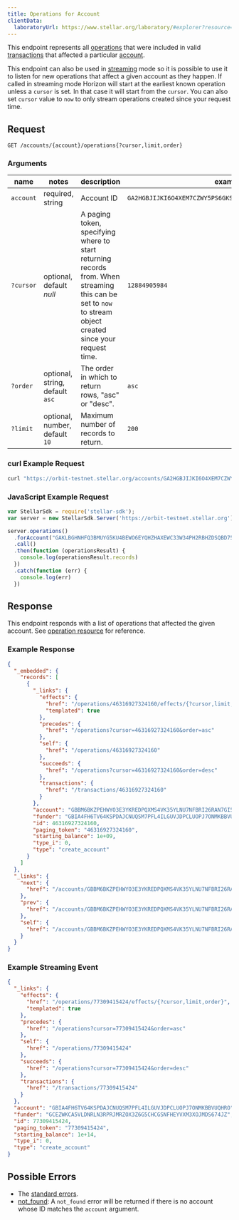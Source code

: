 ```yaml
---
title: Operations for Account
clientData:
  laboratoryUrl: https://www.stellar.org/laboratory/#explorer?resource=operations&endpoint=for_account
---
```


This endpoint represents all [operations](../resources/operation.md) that were included in valid [transactions](../resources/transaction.md) that affected a particular [account](../resources/account.md).

This endpoint can also be used in [streaming](../responses.md#streaming) mode so it is possible to use it to listen for new operations that affect a given account as they happen.
If called in streaming mode Horizon will start at the earliest known operation unless a `cursor` is set. In that case it will start from the `cursor`. You can also set `cursor` value to `now` to only stream operations created since your request time.

## Request

```
GET /accounts/{account}/operations{?cursor,limit,order}
```

### Arguments

| name     | notes                          | description                                                      | example                                                   |
| ------   | -------                        | -----------                                                      | -------                                                   |
| `account`| required, string               | Account ID                                                  | `GA2HGBJIJKI6O4XEM7CZWY5PS6GKSXL6D34ERAJYQSPYA6X6AI7HYW36`|
| `?cursor`| optional, default _null_       | A paging token, specifying where to start returning records from.  When streaming this can be set to `now` to stream object created since your request time. | `12884905984`                                             |
| `?order` | optional, string, default `asc`| The order in which to return rows, "asc" or "desc".              | `asc`                                                     |
| `?limit` | optional, number, default `10` | Maximum number of records to return.                             | `200`                                                     |

### curl Example Request

```sh
curl "https://orbit-testnet.stellar.org/accounts/GA2HGBJIJKI6O4XEM7CZWY5PS6GKSXL6D34ERAJYQSPYA6X6AI7HYW36/operations"
```

### JavaScript Example Request

```js
var StellarSdk = require('stellar-sdk');
var server = new StellarSdk.Server('https://orbit-testnet.stellar.org');

server.operations()
  .forAccount("GAKLBGHNHFQ3BMUYG5KU4BEWO6EYQHZHAXEWC33W34PH2RBHZDSQBD75")
  .call()
  .then(function (operationsResult) {
    console.log(operationsResult.records)
  })
  .catch(function (err) {
    console.log(err)
  })
```

## Response

This endpoint responds with a list of operations that affected the given account. See [operation resource](../resources/operation.md) for reference.

### Example Response

```json
{
  "_embedded": {
    "records": [
      {
        "_links": {
          "effects": {
            "href": "/operations/46316927324160/effects/{?cursor,limit,order}",
            "templated": true
          },
          "precedes": {
            "href": "/operations?cursor=46316927324160&order=asc"
          },
          "self": {
            "href": "/operations/46316927324160"
          },
          "succeeds": {
            "href": "/operations?cursor=46316927324160&order=desc"
          },
          "transactions": {
            "href": "/transactions/46316927324160"
          }
        },
        "account": "GBBM6BKZPEHWYO3E3YKREDPQXMS4VK35YLNU7NFBRI26RAN7GI5POFBB",
        "funder": "GBIA4FH6TV64KSPDAJCNUQSM7PFL4ILGUVJDPCLUOPJ7ONMKBBVUQHRO",
        "id": 46316927324160,
        "paging_token": "46316927324160",
        "starting_balance": 1e+09,
        "type_i": 0,
        "type": "create_account"
      }
    ]
  },
  "_links": {
    "next": {
      "href": "/accounts/GBBM6BKZPEHWYO3E3YKREDPQXMS4VK35YLNU7NFBRI26RAN7GI5POFBB/operations?order=asc&limit=10&cursor=46316927324160"
    },
    "prev": {
      "href": "/accounts/GBBM6BKZPEHWYO3E3YKREDPQXMS4VK35YLNU7NFBRI26RAN7GI5POFBB/operations?order=desc&limit=10&cursor=46316927324160"
    },
    "self": {
      "href": "/accounts/GBBM6BKZPEHWYO3E3YKREDPQXMS4VK35YLNU7NFBRI26RAN7GI5POFBB/operations?order=asc&limit=10&cursor="
    }
  }
}
```

### Example Streaming Event

```json
{
  "_links": {
    "effects": {
      "href": "/operations/77309415424/effects/{?cursor,limit,order}",
      "templated": true
    },
    "precedes": {
      "href": "/operations?cursor=77309415424&order=asc"
    },
    "self": {
      "href": "/operations/77309415424"
    },
    "succeeds": {
      "href": "/operations?cursor=77309415424&order=desc"
    },
    "transactions": {
      "href": "/transactions/77309415424"
    }
  },
  "account": "GBIA4FH6TV64KSPDAJCNUQSM7PFL4ILGUVJDPCLUOPJ7ONMKBBVUQHRO",
  "funder": "GCEZWKCA5VLDNRLN3RPRJMRZOX3Z6G5CHCGSNFHEYVXM3XOJMDS674JZ",
  "id": 77309415424,
  "paging_token": "77309415424",
  "starting_balance": 1e+14,
  "type_i": 0,
  "type": "create_account"
}
```


## Possible Errors

- The [standard errors](../errors.md#Standard-Errors).
- [not_found](../errors/not-found.md): A `not_found` error will be returned if there is no account whose ID matches the `account` argument.
